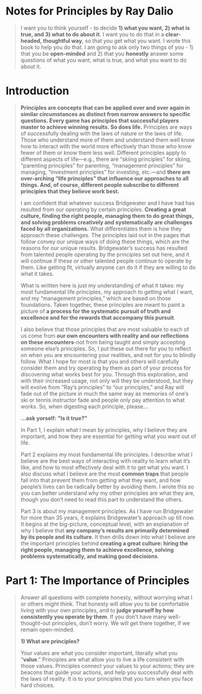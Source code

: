 # Notes for Principles by Ray Dalio
> I want you to think yourself - to decide **1) what you want, 2) what is true, and 3) what to do about it**. I want you to do that in a **clear-headed, thoughtful way**, so that you get what you want. I wrote this book to help you do that. I am going to ask only two things of you - 1) that you be **open-minded** and 2) that you **honestly** answer some questions of what you want, what is true, and what you want to do about it.

# Introduction
> **Principles are concepts that can be applied over and over again in similar circumstances as distinct from narrow answers to specific questions. Every game has principles that successful players master to achieve winning results. So does life.** Principles are ways of successfully dealing with the laws of nature or the laws of life. Those who understand more of them and understand them well know how to interact with the world more effectively than those who know fewer of them or know them less well. Different principles apply to different aspects of life—e.g., there are “skiing principles” for skiing, “parenting principles” for parenting, “management principles” for managing, “investment principles” for investing, etc.—and **there are over-arching “life principles” that influence our approaches to all things. And, of course, different people subscribe to different principles that they believe work best.**
> 
> I am confident that whatever success Bridgewater and I have had has resulted from our operating by certain principles. **Creating a great culture, finding the right people, managing them to do great things, and solving problems creatively and systematically are challenges faced by all organizations.** What differentiates them is how they approach these challenges. The principles laid out in the pages that follow convey our unique ways of doing these things, which are the reasons for our unique results. Bridgewater’s success has resulted from talented people operating by the principles set out here, and it will continue if these or other talented people continue to operate by them. Like getting fit, virtually anyone can do it if they are willing to do what it takes.
> 
> What is written here is just my understanding of what it takes: my most fundamental life principles, my approach to getting what I want, and my “management principles,” which are based on those foundations. Taken together, these principles are meant to paint a picture of **a process for the systematic pursuit of truth and excellence and for the rewards that accompany this pursuit**.
> 
> I also believe that those principles that are most valuable to each of us come from **our own encounters with reality and our reflections on these encounters**-not from being taught and simply accepting someone else’s principles. So, I put these out there for you to reflect on when you are encountering your realities, and not for you to blindly follow. What I hope for most is that you and others will carefully consider them and try operating by them as part of your process for discovering what works best for you. Through this exploration, and with their increased usage, not only will they be understood, but they will evolve from “Ray’s principles” to “our principles,” and Ray will fade out of the picture in much the same way as memories of one’s ski or tennis instructor fade and people only pay attention to what works. So, when digesting each principle, please...> 
> **...ask yorself: "Is it true?"**
> 
> In Part 1, I explain what I mean by principles, why I believe they are important, and how they are essential for getting what you want out of life.
> > Part 2 explains my most fundamental life principles. I describe what I believe are the best ways of interacting with reality to learn what it’s like, and how to most effectively deal with it to get what you want. I also discuss what I believe are the most **common traps** that people fall into that prevent them from getting what they want, and how people’s lives can be radically better by avoiding them. I wrote this so you can better understand why my other principles are what they are, though you don’t need to read this part to understand the others.
> > Part 3 is about my management principles. As I have run Bridgewater for more than 35 years, it explains Bridgewater’s approach up till now. It begins at the big-picture, conceptual level, with an explanation of why I believe that **any company’s results are primarily determined by its people and its culture**. It then drills down into what I believe are the important principles behind **creating a great culture: hiring the right people, managing them to achieve excellence, solving problems systematically, and making good decisions**.

# Part 1: The Importance of Principles
> Answer all questions with complete honesty, without worrying what I or others might think. That honesty will allow you to be comfortable living with your own principles, and to **judge yourself by how consistently you operate by them**. If you don’t have many well-thought-out principles, don’t worry. We will get there together, if we remain open-minded.
> 
> **1) What are principles?**
> 
> Your values are what you consider important, literally what you “**value**.” Principles are what allow you to live a life consistent with those values. Principles connect your values to your actions; they are beacons that guide your actions, and help you successfully deal with the laws of reality. It is to your principles that you turn when you face hard choices.